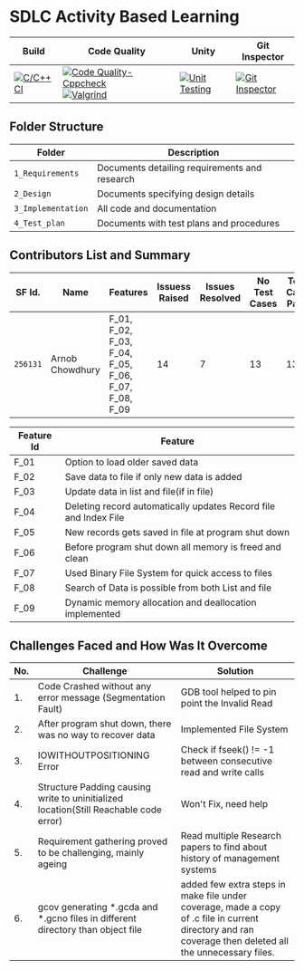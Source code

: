 # SDLC Activity Based Learning
Build | Code Quality | Unity | Git Inspector
|---------|------------|-----------|----------------
[![C/C++ CI](https://github.com/Mahitha0911/M1project/actions/workflows/c-build.yml/badge.svg)](https://github.com/Mahitha0911/M1project/actions/workflows/c-build.yml)|[![Code Quality-Cppcheck](https://github.com/Mahitha0911/M1project/actions/workflows/cppcheck.yml/badge.svg)](https://github.com/Mahitha0911/M1project/actions/workflows/cppcheck.yml) [![Valgrind](https://github.com/Mahitha0911/M1project/actions/workflows/Valgrind.yml/badge.svg)](https://github.com/Mahitha0911/M1project/actions/workflows/Valgrind.yml)|[![Unit Testing](https://github.com/Mahitha0911/M1project/actions/workflows/unit-test.yml/badge.svg)](https://github.com/Mahitha0911/M1project/actions/workflows/unit-test.yml)|[![Git Inspector](https://github.com/Mahitha0911/M1project/actions/workflows/gitinspector.yml/badge.svg)](https://github.com/Mahitha0911/M1project/actions/workflows/gitinspector.yml)


## Folder Structure
Folder             | Description
-------------------| -----------------------------------------
`1_Requirements`   | Documents detailing requirements and research
`2_Design`         | Documents specifying design details
`3_Implementation` | All code and documentation
`4_Test_plan`      | Documents with test plans and procedures

## Contributors List and Summary

SF Id. |  Name   |    Features    | Issuess Raised |Issues Resolved|No Test Cases|Test Case Pass
-------|---------|----------------|----------------|---------------|-------------|--------------
`256131` | Arnob Chowdhury  | F_01, F_02, F_03, F_04, F_05, F_06, F_07, F_08, F_09   | 14     | 7   |13  |13     
   

| Feature Id | Feature |
| -----------|---------|
|F_01| Option to load older saved data |
|F_02| Save data to file if only new data is added |
|F_03| Update data in list and file(if in file) |
|F_04| Deleting record automatically updates Record file and Index File |
|F_05| New records gets saved in file at program shut down |
|F_06| Before program shut down all memory is freed and clean |
|F_07| Used Binary File System for quick access to files |
|F_08| Search of Data is possible from both List and file |
|F_09| Dynamic memory allocation and deallocation implemented |

## Challenges Faced and How Was It Overcome
| No. | Challenge | Solution
|-----|-----------|--------
|1. | Code Crashed without any error message (Segmentation Fault) | GDB tool helped to pin point the Invalid Read 
|2. | After program shut down, there was no way to recover data | Implemented File System |
|3. | IOWITHOUTPOSITIONING Error | Check if fseek() != -1 between consecutive read and write calls
|4. | Structure Padding causing write to uninitialized location(Still Reachable code error) | Won't Fix, need help
|5. | Requirement gathering proved to be challenging, mainly ageing | Read multiple Research papers to find about history of management systems 
|6. | gcov generating *.gcda and *.gcno files in different directory than object file | added few extra steps in make file under coverage, made a copy of .c file in current directory and ran coverage then deleted all the unnecessary files.
